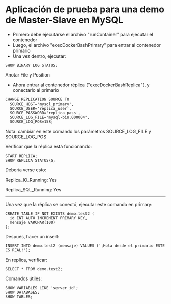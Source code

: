 # Aplicación de prueba para una demo de Master-Slave en MySQL

- Primero debe ejecutarse el archivo "runContainer" para ejecutar el contenedor
- Luego, el archivo "execDockerBashPrimary" para entrar al contenedor primario
- Una vez dentro, ejecutar:

`SHOW BINARY LOG STATUS;`

Anotar File y Position

- Ahora entrar al contenedor réplica ("execDockerBashReplica"), y conectarlo al primario

```
CHANGE REPLICATION SOURCE TO
  SOURCE_HOST='mysql_primary',
  SOURCE_USER='replica_user',
  SOURCE_PASSWORD='replica_pass',
  SOURCE_LOG_FILE='mysql-bin.000004',
  SOURCE_LOG_POS=158;
```

Nota: cambiar en este comando los parámetros SOURCE_LOG_FILE y SOURCE_LOG_POS

Verificar que la réplica está funcionando:

```
START REPLICA;
SHOW REPLICA STATUS\G;
```

Debería verse esto:

Replica_IO_Running: Yes

Replica_SQL_Running: Yes

---

Una vez que la réplica se conectó, ejecutar este comando en primary:

```
CREATE TABLE IF NOT EXISTS demo.test2 (
  id INT AUTO_INCREMENT PRIMARY KEY,
  mensaje VARCHAR(100)
);
```

Después, hacer un insert:

`INSERT INTO demo.test2 (mensaje) VALUES ('¡Hola desde el primario ESTE ES REAL!');`

En replica, verificar:

`SELECT * FROM demo.test2;`


Comandos útiles:

```
SHOW VARIABLES LIKE 'server_id';
SHOW DATABASES;
SHOW TABLES;
```
